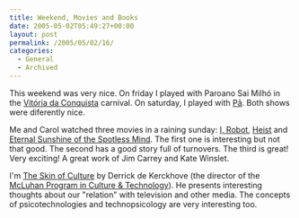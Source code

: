 ```yaml
---
title: Weekend, Movies and Books
date: 2005-05-02T05:49:27+00:00
layout: post
permalink: /2005/05/02/16/
categories:
  - General
  - Archived
---
```

This weekend was very nice. On friday I played with Paroano Sai Milhó in the
[Vitória da Conquista](http://www.citybrazil.com.br/ba/vitoriaconquista/)
carnival. On saturday, I played with
[Pã](http://www.tramavirtual.com.br/gvirtual/artista/index_2.jsp?id=5162). Both
shows were diferently nice.

Me and Carol watched three movies in a raining sunday: [I, Robot](
http://www.imdb.com/title/tt0343818/), [Heist](http://www.imdb.com/title/tt0252503/)
and [Eternal Sunshine of the Spotless Mind](http://www.imdb.com/title/tt0338013/).
The first one is interesting but not that good. The second has a good story
full of turnovers. The third is great! Very exciting! A great work of Jim
Carrey and Kate Winslet.

I'm [The Skin of Culture](
http://www.amazon.com/exec/obidos/tg/detail/-/074942480X/qid=1115037829/sr=8-3/ref=sr_8_xs_ap_i3_xgl14/103-5573319-9435834?v=glance&s=books&n=507846)
by Derrick de Kerckhove (the director of the [McLuhan Program in Culture & Technology](
http://www.mcluhan.utoronto.ca/)). He presents interesting thoughts about our
"relation" with television and other media. The concepts of
psicotechnologies and technopsicology are very interesting too.
